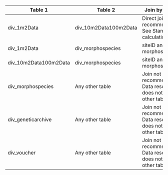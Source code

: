 |Table 1|Table 2|Join by field(s)|
|------------------------|------------------------|-------------------------------|
div_1m2Data|div_10m2Data100m2Data|Direct join not recommended. See Standard calculations.
div_1m2Data|div_morphospecies|siteID and morphospeciesID
div_10m2Data100m2Data|div_morphospecies|siteID and morphospeciesID
div_morphospecies|Any other table|Join not recommended. Data resolution does not match other tables.
div_geneticarchive|Any other table|Join not recommended. Data resolution does not match other tables.
div_voucher|Any other table|Join not recommended. Data resolution does not match other tables.
